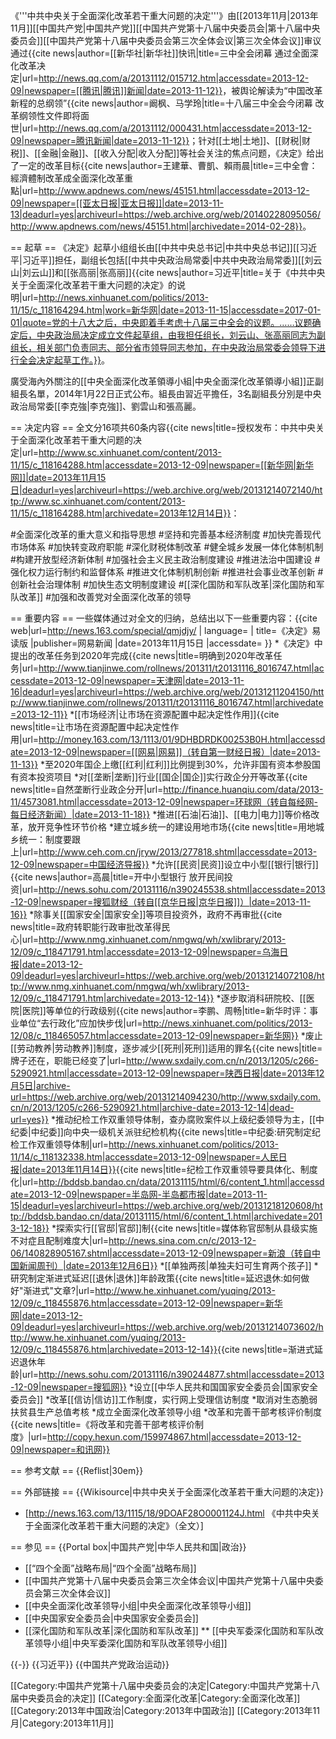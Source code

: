 《'''中共中央关于全面深化改革若干重大问题的决定'''》由[[2013年11月|2013年11月]][[中国共产党|中国共产党]][[中国共产党第十八届中央委员会|第十八届中央委员会]][[中国共产党第十八届中央委员会第三次全体会议|第三次全体会议]]审议通过<ref>{{cite news|author=[[新华社|新华社]]快讯|title=三中全会闭幕 通过全面深化改革决定|url=http://news.qq.com/a/20131112/015712.htm|accessdate=2013-12-09|newspaper=[[腾讯|腾讯]]新闻|date=2013-11-12}}</ref>，被舆论解读为“中国改革新程的总纲领”<ref>{{cite news|author=阚枫、马学玲|title=十八届三中全会今闭幕 改革纲领性文件即将面世|url=http://news.qq.com/a/20131112/000431.htm|accessdate=2013-12-09|newspaper=腾讯新闻|date=2013-11-12}}</ref>；针对[[土地|土地]]、[[财税|财税]]、[[金融|金融]]、[[收入分配|收入分配]]等社会关注的焦点问题，《决定》给出了一定的改革目标<ref>{{cite news|author=王建華、曹凱、賴雨晨|title=三中全會：經濟體制改革成全面深化改革重點|url=http://www.apdnews.com/news/45151.html|accessdate=2013-12-09|newspaper=[[亚太日报|亚太日报]]|date=2013-11-13|deadurl=yes|archiveurl=https://web.archive.org/web/20140228095056/http://www.apdnews.com/news/45151.html|archivedate=2014-02-28}}</ref>。

== 起草 ==
《决定》起草小组组长由[[中共中央总书记|中共中央总书记]][[习近平|习近平]]担任，副组长包括[[中共中央政治局常委|中共中央政治局常委]][[刘云山|刘云山]]和[[张高丽|张高丽]]<ref>{{cite news|author=习近平|title=关于《中共中央关于全面深化改革若干重大问题的决定》的说明|url=http://news.xinhuanet.com/politics/2013-11/15/c_118164294.htm|work=新华网|date=2013-11-15|accessdate=2017-01-01|quote=党的十八大之后，中央即着手考虑十八届三中全会的议题。……议题确定后，中央政治局决定成立文件起草组，由我担任组长，刘云山、张高丽同志为副组长，相关部门负责同志、部分省市领导同志参加，在中央政治局常委会领导下进行全会决定起草工作。}}</ref>。

廣受海內外關注的[[中央全面深化改革領導小組|中央全面深化改革領導小組]]正副組長名單，2014年1月22日正式公布。組長由習近平擔任，3名副組長分別是中央政治局常委[[李克強|李克強]]、劉雲山和張高麗。

== 决定内容 ==
全文分16项共60条内容<ref>{{cite news|title=授权发布：中共中央关于全面深化改革若干重大问题的决定|url=http://www.sc.xinhuanet.com/content/2013-11/15/c_118164288.htm|accessdate=2013-12-09|newspaper=[[新华网|新华网]]|date=2013年11月15日|deadurl=yes|archiveurl=https://web.archive.org/web/20131214072140/http://www.sc.xinhuanet.com/content/2013-11/15/c_118164288.htm|archivedate=2013年12月14日}}</ref>：

#全面深化改革的重大意义和指导思想
#坚持和完善基本经济制度
#加快完善现代市场体系
#加快转变政府职能
#深化财税体制改革
#健全城乡发展一体化体制机制
#构建开放型经济新体制
#加强社会主义民主政治制度建设
#推进法治中国建设
#强化权力运行制约和监督体系
#推进文化体制机制创新
#推进社会事业改革创新
#创新社会治理体制
#加快生态文明制度建设
#[[深化国防和军队改革|深化国防和军队改革]]
#加强和改善党对全面深化改革的领导

== 重要内容 ==
一些媒体通过对全文的归纳，总结出以下一些重要内容：<ref >{{cite web|url=http://news.163.com/special/qmjdjy/ | language= | title=《决定》易读版 |publisher=网易新闻 |date=2013年11月15日 |accessdate= }}</ref>
*《决定》中提出的改革任务到2020年完成<ref>{{cite news|title=明确到2020年改革任务|url=http://www.tianjinwe.com/rollnews/201311/t20131116_8016747.html|accessdate=2013-12-09|newspaper=天津网|date=2013-11-16|deadurl=yes|archiveurl=https://web.archive.org/web/20131211204150/http://www.tianjinwe.com/rollnews/201311/t20131116_8016747.html|archivedate=2013-12-11}}</ref>
*[[市场经济|让市场在资源配置中起决定性作用]]<ref>{{cite news|title=让市场在资源配置中起决定性作用|url=http://money.163.com/13/1113/01/9DHBDRDK00253B0H.html|accessdate=2013-12-09|newspaper=[[网易|网易]]（转自第一财经日报）|date=2013-11-13}}</ref>
*至2020年国企上缴[[红利|红利]]比例提到30%，允许非国有资本参股国有资本投资项目
*对[[垄断|垄断]]行业[[国企|国企]]实行政企分开等改革<ref>{{cite news|title=自然垄断行业政企分开|url=http://finance.huanqiu.com/data/2013-11/4573081.html|accessdate=2013-12-09|newspaper=环球网（转自每经网-每日经济新闻）|date=2013-11-18}}</ref>
*推进[[石油|石油]]、[[电力|电力]]等价格改革，放开竞争性环节价格
*建立城乡统一的建设用地市场<ref>{{cite news|title=用地城乡统一：制度要跟上|url=http://www.ceh.com.cn/jryw/2013/277818.shtml|accessdate=2013-12-09|newspaper=中国经济导报}}</ref>
*允许[[民资|民资]]设立中小型[[银行|银行]]<ref>{{cite news|author=高晨|title=开中小型银行 放开民间投资|url=http://news.sohu.com/20131116/n390245538.shtml|accessdate=2013-12-09|newspaper=搜狐财经（转自[[京华日报|京华日报]]）|date=2013-11-16}}</ref>
*除事关[[国家安全|国家安全]]等项目投资外，政府不再审批<ref>{{cite news|title=政府转职能行政审批改革得民心|url=http://www.nmg.xinhuanet.com/nmgwq/wh/xwlibrary/2013-12/09/c_118471791.htm|accessdate=2013-12-09|newspaper=乌海日报|date=2013-12-09|deadurl=yes|archiveurl=https://web.archive.org/web/20131214072108/http://www.nmg.xinhuanet.com/nmgwq/wh/xwlibrary/2013-12/09/c_118471791.htm|archivedate=2013-12-14}}</ref>
*逐步取消科研院校、[[医院|医院]]等单位的行政级别<ref>{{cite news|author=李鹏、周畅|title=新华时评：事业单位“去行政化”应加快步伐|url=http://news.xinhuanet.com/politics/2013-12/08/c_118465057.htm|accessdate=2013-12-09|newspaper=新华网}}</ref>
*废止[[劳动教养|劳动教养]]制度，逐步减少[[死刑|死刑]]适用的罪名<ref>{{cite news|title=牌子还在，职能已经变了|url=http://www.sxdaily.com.cn/n/2013/1205/c266-5290921.html|accessdate=2013-12-09|newspaper=陕西日报|date=2013年12月5日|archive-url=https://web.archive.org/web/20131214094230/http://www.sxdaily.com.cn/n/2013/1205/c266-5290921.html|archive-date=2013-12-14|dead-url=yes}}</ref>
*推动纪检工作双重领导体制，查办腐败案件以上级纪委领导为主，[[中纪委|中纪委]]向中央一级机关派驻纪检机构<ref>{{cite news|title=中纪委:研究制定纪检工作双重领导体制|url=http://news.xinhuanet.com/politics/2013-11/14/c_118132338.htm|accessdate=2013-12-09|newspaper=人民日报|date=2013年11月14日}}</ref><ref>{{cite news|title=纪检工作双重领导要具体化、制度化|url=http://bddsb.bandao.cn/data/20131115/html/6/content_1.html|accessdate=2013-12-09|newspaper=半岛网-半岛都市报|date=2013-11-15|deadurl=yes|archiveurl=https://web.archive.org/web/20131218120608/http://bddsb.bandao.cn/data/20131115/html/6/content_1.html|archivedate=2013-12-18}}</ref>
*探索实行[[官邸|官邸]]制<ref>{{cite news|title=媒体称官邸制从县级实施不对症且配制难度大|url=http://news.sina.com.cn/c/2013-12-06/140828905167.shtml|accessdate=2013-12-09|newspaper=新浪（转自中国新闻周刊）|date=2013年12月6日}}</ref>
*[[单独两孩|单独夫妇可生育两个孩子]]
*研究制定渐进式延迟[[退休|退休]]年龄政策<ref>{{cite news|title=延迟退休:如何做好"渐进式"文章?|url=http://www.he.xinhuanet.com/yuqing/2013-12/09/c_118455876.htm|accessdate=2013-12-09|newspaper=新华网|date=2013-12-09|deadurl=yes|archiveurl=https://web.archive.org/web/20131214073602/http://www.he.xinhuanet.com/yuqing/2013-12/09/c_118455876.htm|archivedate=2013-12-14}}</ref><ref>{{cite news|title=渐进式延迟退休年龄|url=http://news.sohu.com/20131116/n390244877.shtml|accessdate=2013-12-09|newspaper=搜狐网}}</ref>
*设立[[中华人民共和国国家安全委员会|国家安全委员会]]
*改革[[信访|信访]]工作制度，实行网上受理信访制度
*取消对生态脆弱扶贫县生产总值考核
*成立全面深化改革领导小组
*改革和完善干部考核评价制度<ref>{{cite news|title=《将改革和完善干部考核评价制度》|url=http://copy.hexun.com/159974867.html|accessdate=2013-12-09|newspaper=和讯网}}</ref>

== 参考文献 ==
{{Reflist|30em}}

== 外部链接 ==
{{Wikisource|中共中央关于全面深化改革若干重大问题的决定}}
* [http://news.163.com/13/1115/18/9DOAF28O0001124J.html 《中共中央关于全面深化改革若干重大问题的决定》（全文）]

== 参见 ==
{{Portal box|中国共产党|中华人民共和国|政治}}
* [[“四个全面”战略布局|“四个全面”战略布局]]
* [[中国共产党第十八届中央委员会第三次全体会议|中国共产党第十八届中央委员会第三次全体会议]]
* [[中央全面深化改革领导小组|中央全面深化改革领导小组]]
* [[中央国家安全委员会|中央国家安全委员会]]
* [[深化国防和军队改革|深化国防和军队改革]]
** [[中央军委深化国防和军队改革领导小组|中央军委深化国防和军队改革领导小组]]

{{-}}
{{习近平}}
{{中国共产党政治运动}}

[[Category:中国共产党第十八届中央委员会的决定|Category:中国共产党第十八届中央委员会的决定]]
[[Category:全面深化改革|Category:全面深化改革]]
[[Category:2013年中国政治|Category:2013年中国政治]]
[[Category:2013年11月|Category:2013年11月]]